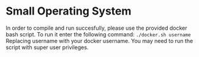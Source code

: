 # Small Operating System #
In order to compile and run succesfully, please use the provided docker bash script. To run it enter the following command:
`./docker.sh username`
Replacing username with your docker username. You may need to run the script with super user privileges.
